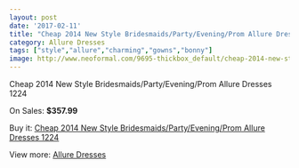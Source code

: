 ```yaml
---
layout: post
date: '2017-02-11'
title: "Cheap 2014 New Style Bridesmaids/Party/Evening/Prom Allure Dresses 1224"
category: Allure Dresses
tags: ["style","allure","charming","gowns","bonny"]
image: http://www.neoformal.com/9695-thickbox_default/cheap-2014-new-style-bridesmaids-party-evening-prom-allure-dresses-1224.jpg
---
```

Cheap 2014 New Style Bridesmaids/Party/Evening/Prom Allure Dresses 1224

On Sales: **$357.99**
<a href="https://www.neoformal.com/en/allure-dresses-2014/3362-cheap-2014-new-style-bridesmaids-party-evening-prom-allure-dresses-1224.html"><amp-img layout="responsive" width="600" height="600" src="//www.neoformal.com/9695-thickbox_default/cheap-2014-new-style-bridesmaids-party-evening-prom-allure-dresses-1224.jpg" alt="Cheap 2014 New Style Bridesmaids/Party/Evening/Prom Allure Dresses 1224 0" /></a>
<a href="https://www.neoformal.com/en/allure-dresses-2014/3362-cheap-2014-new-style-bridesmaids-party-evening-prom-allure-dresses-1224.html"><amp-img layout="responsive" width="600" height="600" src="//www.neoformal.com/9698-thickbox_default/cheap-2014-new-style-bridesmaids-party-evening-prom-allure-dresses-1224.jpg" alt="Cheap 2014 New Style Bridesmaids/Party/Evening/Prom Allure Dresses 1224 1" /></a>
<a href="https://www.neoformal.com/en/allure-dresses-2014/3362-cheap-2014-new-style-bridesmaids-party-evening-prom-allure-dresses-1224.html"><amp-img layout="responsive" width="600" height="600" src="//www.neoformal.com/9697-thickbox_default/cheap-2014-new-style-bridesmaids-party-evening-prom-allure-dresses-1224.jpg" alt="Cheap 2014 New Style Bridesmaids/Party/Evening/Prom Allure Dresses 1224 2" /></a>
<a href="https://www.neoformal.com/en/allure-dresses-2014/3362-cheap-2014-new-style-bridesmaids-party-evening-prom-allure-dresses-1224.html"><amp-img layout="responsive" width="600" height="600" src="//www.neoformal.com/9696-thickbox_default/cheap-2014-new-style-bridesmaids-party-evening-prom-allure-dresses-1224.jpg" alt="Cheap 2014 New Style Bridesmaids/Party/Evening/Prom Allure Dresses 1224 3" /></a>

Buy it: [Cheap 2014 New Style Bridesmaids/Party/Evening/Prom Allure Dresses 1224](https://www.neoformal.com/en/allure-dresses-2014/3362-cheap-2014-new-style-bridesmaids-party-evening-prom-allure-dresses-1224.html "Cheap 2014 New Style Bridesmaids/Party/Evening/Prom Allure Dresses 1224")

View more: [Allure Dresses](https://www.neoformal.com/en/38-allure-dresses-2014 "Allure Dresses")